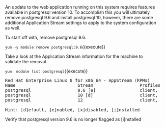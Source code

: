 An update to the web application running on this system requires features available in postgresql version 10.
To accomplish this you will ultimately remove postgresql 9.6 and install postgresql 10, however, there are some
additional Application Stream settings to apply to the system configuration as well.

To start off with, remove postgresql 9.6.

`yum -y module remove postgresql:9.6`{{execute}}

Take a look at the Application Stream information for the machine to validate the removal.

`yum  module list postgresql`{{execute}}

<pre class="file">
Red Hat Enterprise Linux 8 for x86_64 - AppStream (RPMs)
Name                        Stream                  Profiles                           Summary
postgresql                  9.6 [e]                 client, server [d]                 PostgreSQL server and client module
postgresql                  10 [d]                  client, server [d]                 PostgreSQL server and client module
postgresql                  12                      client, server [d]                 PostgreSQL server and client module

Hint: [d]efault, [e]nabled, [x]disabled, [i]nstalled
</pre>

Verify that postgresql version 9.6 is no longer flagged as [i]nstalled

